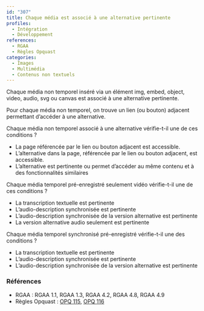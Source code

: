```yaml
---
id: "307"
title: Chaque média est associé à une alternative pertinente
profiles:
  - Intégration
  - Développement
references:
  - RGAA
  - Règles Opquast
categories:
  - Images
  - Multimédia
  - Contenus non textuels
---
```


Chaque média non temporel inséré via un élément img, embed, object, video, audio, svg ou canvas est associé à une alternative pertinente.

Pour chaque média non temporel, on trouve un lien (ou bouton) adjacent permettant d’accéder à une alternative.

Chaque média non temporel associé à une alternative vérifie-t-il une de ces conditions ?
* La page référencée par le lien ou bouton adjacent est accessible.
* L’alternative dans la page, référencée par le lien ou bouton adjacent, est accessible.
* L’alternative est pertinente ou permet d’accéder au même contenu et à des fonctionnalités similaires

Chaque média temporel pré-enregistré seulement vidéo vérifie-t-il une de ces conditions ?
* La transcription textuelle est pertinente
* L’audio-description synchronisée est pertinente
* L’audio-description synchronisée de la version alternative est pertinente
* La version alternative audio seulement est pertinente

Chaque média temporel synchronisé pré-enregistré vérifie-t-il une des conditions ?
* La transcription textuelle est pertinente
* L’audio-description synchronisée est pertinente
* L’audio-description synchronisée de la version alternative est pertinente

### Références

*   RGAA : RGAA 1.1, RGAA 1.3, RGAA 4.2, RGAA 4.8, RGAA 4.9
*   Règles Opquast : [OPQ 115](https://checklists.opquast.com/fr/assurance-qualite-web/les-objets-inclus-sont-dotes-dune-alternative-textuelle-appropriee), [OPQ 116](https://checklists.opquast.com/fr/assurance-qualite-web/chaque-contenu-audio-et-video-est-accompagne-de-sa-transcription-textuelle)
